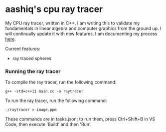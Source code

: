 # aashiq's cpu ray tracer

My CPU ray tracer, written in C++. I am writing this to validate my fundamentals in linear algebra and computer graphics from the ground up. I will continually update it with new features. I am documenting my process [here](/writeup/writeup.md).



Current features:
- ray traced spheres


### Running the ray tracer

To compile the ray tracer, run the following command:

``` 
g++ -std=c++11 main.cc -o raytracer 
```

To run the ray tracer, run the following command:

```
./raytracer > image.ppm
```

These commands are in tasks.json; to run them, press Ctrl+Shift+B in VS Code, then execute 'Build' and then 'Run'.